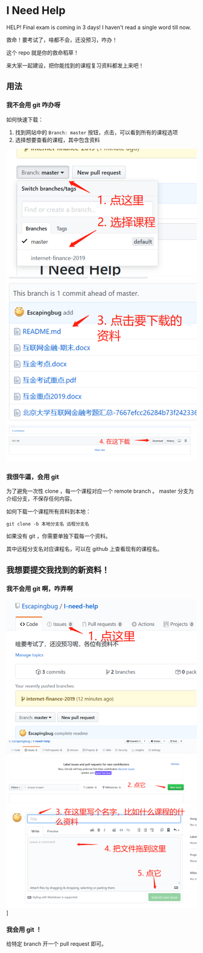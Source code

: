 # I Need Help

HELP! Final exam is coming in 3 days! I haven't read a single word till now.

救命！要考试了，啥都不会，还没预习，咋办！

这个 repo 就是你的救命稻草！

来大家一起建设，把你能找到的课程复习资料都发上来吧！

## 用法

### 我不会用 git 咋办呀

如何快速下载：

1. 找到网站中的 `Branch: master` 按钮，点击，可以看到所有的课程选项
2. 选择想要查看的课程，其中包含资料

![branch](./branch_choose.png)
![download1](./download1.png)
![download2](./download2.png)

### 我很牛逼，会用 git

为了避免一次性 clone ，每一个课程对应一个 remote branch 。 master 分支为介绍分支，不保存任何内容。

如何下载一个课程所有资料到本地：

```
git clone -b 本地分支名 远程分支名
```

如果没有 git ，你需要单独下载每一个资料。

其中远程分支名对应课程名，可以在 github 上查看现有的课程名。

## 我想要提交我找到的新资料！

### 我不会用 git 啊，咋弄啊

![upload1](./upload1.png)
![upload2](./upload2.png)
![upload3](./upload3.png)]

### 我会用 git ！

给特定 branch 开一个 pull request 即可。
